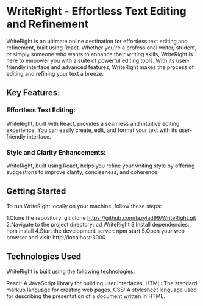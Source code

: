 # WriteRight - Effortless Text Editing and Refinement

WriteRight is an ultimate online destination for effortless text editing and refinement, built using React. Whether you're a professional writer, student, or simply someone who wants to enhance their writing skills, WriteRight is here to empower you with a suite of powerful editing tools. With its user-friendly interface and advanced features, WriteRight makes the process of editing and refining your text a breeze.

## Key Features:

### Effortless Text Editing: 
WriteRight, built with React, provides a seamless and intuitive editing experience. You can easily create, edit, and format your text with its user-friendly interface.

### Style and Clarity Enhancements: 
WriteRight, built using React, helps you refine your writing style by offering suggestions to improve clarity, conciseness, and coherence.

## Getting Started
To run WriteRight locally on your machine, follow these steps:

1.Clone the repository: git clone https://github.com/lazylad99/WriteRight.git
2.Navigate to the project directory: cd WriteRight
3.Install dependencies: npm install
4.Start the development server: npm start
5.Open your web browser and visit: http://localhost:3000

## Technologies Used
WriteRight is built using the following technologies:

React: A JavaScript library for building user interfaces.
HTML: The standard markup language for creating web pages.
CSS: A stylesheet language used for describing the presentation of a document written in HTML.